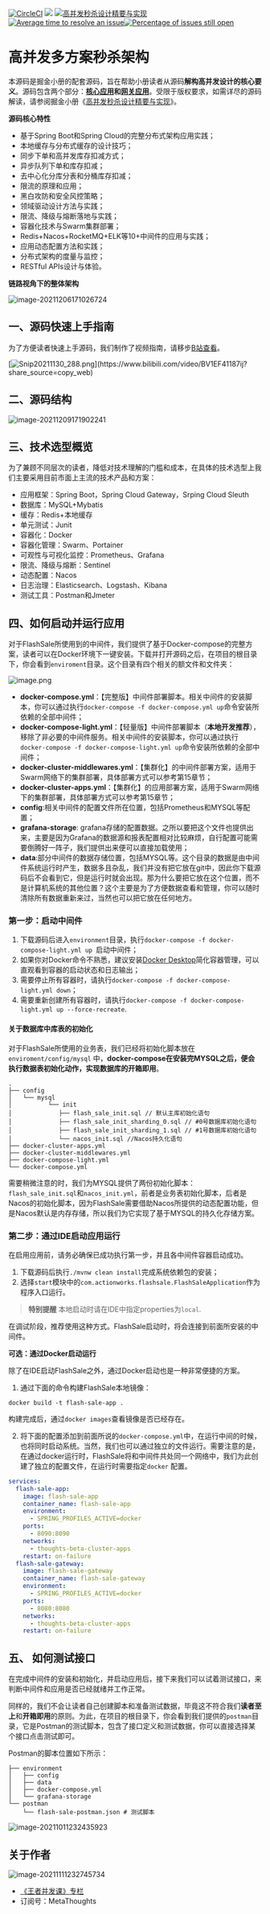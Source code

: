 [![CircleCI](https://circleci.com/gh/ThoughtsBeta/flash-sale/tree/master.svg?style=svg&circle-token=1d98eb40c37d2519d48180e9ed8d9db4e78ff358)](https://circleci.com/gh/ThoughtsBeta/flash-sale/tree/master) [![](https://img.shields.io/badge/JDK-java8-red.svg)]() [![](https://img.shields.io/badge/掘金小册-高并发秒杀的设计精要与实现-blue.svg "高并发秒杀设计精要与实现")](https://juejin.cn/book/7008372989179723787) [![Average time to resolve an issue](http://isitmaintained.com/badge/resolution/ThoughtsBeta/flash-sale.svg)](http://isitmaintained.com/project/ThoughtsBeta/flash-sale "Average time to resolve an issue")[![Percentage of issues still open](http://isitmaintained.com/badge/open/ThoughtsBeta/flash-sale.svg)](http://isitmaintained.com/project/ThoughtsBeta/flash-sale "Percentage of issues still open")

# 高并发多方案秒杀架构

本源码是掘金小册的配套源码，旨在帮助小册读者从源码**解构高并发设计的核心要义**。源码包含两个部分：**[核心应用](https://github.com/ThoughtsBeta/flash-sale)**和**[网关应用](https://github.com/ThoughtsBeta/flash-sale-gateway)**。受限于版权要求，如需详尽的源码解读，请参阅掘金小册《[高并发秒杀设计精要与实现](https://juejin.cn/book/7008372989179723787)》。

**源码核心特性**

* 基于Spring Boot和Spring Cloud的完整分布式架构应用实践；
* 本地缓存与分布式缓存的设计技巧；
* 同步下单和高并发库存扣减方式；
* 异步队列下单和库存扣减；
* 去中心化分库分表和分桶库存扣减；
* 限流的原理和应用；
* 黑白攻防和安全风控策略；
* 领域驱动设计方法与实践；
* 限流、降级与熔断落地与实践；
* 容器化技术与Swarm集群部署；
* Redis+Nacos+RocketMQ+ELK等10+中间件的应用与实践；
* 应用动态配置方法和实践；
* 分布式架构的度量与监控；
* RESTful APIs设计与体验。

**链路视角下的整体架构**

![image-20211206171026724](https://p3-juejin.byteimg.com/tos-cn-i-k3u1fbpfcp/7e32915193c74ce6aaf9ba42d3400487~tplv-k3u1fbpfcp-zoom-1.image)

## 一、源码快速上手指南

为了方便读者快速上手源码，我们制作了视频指南，请移步[B站查看](https://www.bilibili.com/video/BV1EF41187ij?share_source=copy_web)。

[![Snip20211130_288.png](https://p3-juejin.byteimg.com/tos-cn-i-k3u1fbpfcp/5fed62008afb44b49aaa420f514bda2c~tplv-k3u1fbpfcp-watermark.image?)](https://www.bilibili.com/video/BV1EF41187ij?share_source=copy_web)

## 二、源码结构

![image-20211209171902241](https://writting.oss-cn-beijing.aliyuncs.com/image-20211209171902241.png)

## 三、技术选型概览 

为了兼顾不同层次的读者，降低对技术理解的门槛和成本，在具体的技术选型上我们主要采用目前市面上主流的技术产品和方案：

* 应用框架：Spring Boot，Spring Cloud Gateway，Srping Cloud  Sleuth
* 数据库：MySQL+Mybatis
* 缓存：Redis+本地缓存
* 单元测试：Junit
* 容器化：Docker
* 容器化管理：Swarm、Portainer
* 可观性与可视化监控：Prometheus、Grafana
* 限流、降级与熔断：Sentinel
* 动态配置：Nacos
* 日志治理：Elasticsearch、Logstash、Kibana
* 测试工具：Postman和Jmeter

## 四、如何启动并运行应用

对于FlashSale所使用到的中间件，我们提供了基于Docker-compose的完整方案，读者可以在Docker环境下一键安装。下载并打开源码之后，在项目的根目录下，你会看到`enviroment`目录。这个目录有四个相关的额文件和文件夹：

![image.png](https://p9-juejin.byteimg.com/tos-cn-i-k3u1fbpfcp/05af4c0dfd6d487abdeea83a24f94e94~tplv-k3u1fbpfcp-watermark.image?)

* **docker-compose.yml**：【完整版】中间件部署脚本。相关中间件的安装脚本，你可以通过执行`docker-compose -f docker-compose.yml up`命令安装所依赖的全部中间件；
* **docker-compose-light.yml**：【轻量版】中间件部署脚本（**本地开发推荐**），移除了非必要的中间件服务。相关中间件的安装脚本，你可以通过执行`docker-compose -f docker-compose-light.yml up`命令安装所依赖的全部中间件；
* **docker-cluster-middlewares.yml**：【集群化】的中间件部署方案，适用于Swarm网络下的集群部署，具体部署方式可以参考第15章节；
* **docker-cluster-apps.yml**：【集群化】的应用部署方案，适用于Swarm网络下的集群部署，具体部署方式可以参考第15章节；
* **config**:相关中间件的配置文件所在位置，包括Prometheus和MYSQL等配置；
* **grafana-storage**: grafana存储的配置数据。之所以要把这个文件也提供出来，主要是因为Grafana的数据源和报表配置相对比较麻烦，自行配置可能需要倒腾好一阵子，我们提供出来便可以直接加载使用；
* **data**:部分中间件的数据存储位置，包括MYSQL等。这个目录的数据是由中间件系统运行时产生，数据多且杂乱，我们并没有把它放在git中，因此你下载源码后不会看到它，但是运行时就会出现。那为什么要把它放在这个位置，而不是计算机系统的其他位置？这个主要是为了方便数据查看和管理，你可以随时清除所有数据重新来过，当然也可以把它放在任何地方。

### 第一步：启动中间件

1. 下载源码后进入`environment`目录，执行`docker-compose -f docker-compose-light.yml up `启动中间件；
2. 如果你对Docker命令不熟悉，建议安装[Docker Desktop](https://www.docker.com/products/docker-desktop)简化容器管理，可以直观看到容器的启动状态和日志输出；
3. 需要停止所有容器时，请执行`docker-compose -f docker-compose-light.yml down`；
4. 需要重新创建所有容器时，请执行`docker-compose -f docker-compose-light.yml up --force-recreate`.

#### 关于数据库中库表的初始化

对于FlashSale所使用的业务表，我们已经将初始化脚本放在`enviroment/config/mysql`  中，**docker-compose在安装完MYSQL之后，便会执行数据表初始化动作，实现数据库的开箱即用**。

```
.
├── config
│   └── mysql
│   	   └── init
│   	      ├── flash_sale_init.sql // 默认主库初始化语句
│   	      ├── flash_sale_init_sharding_0.sql // #0号数据库初始化语句
│   	      ├── flash_sale_init_sharding_1.sql // #1号数据库初始化语句
│   	      └── nacos_init.sql //Nacos持久化语句
├── docker-cluster-apps.yml
├── docker-cluster-middlewares.yml
├── docker-compose-light.yml
└── docker-compose.yml
```


需要稍微注意的时，我们为MYSQL提供了两份初始化脚本：`flash_sale_init.sql`和`nacos_init.yml`，前者是业务表初始化脚本，后者是Nacos的初始化脚本，因为FlashSale需要借助Nacos所提供的动态配置功能，但是Nacos默认是内存存储，所以我们为它实现了基于MYSQL的持久化存储方案。

### 第二步：通过IDE启动应用运行

在启用应用前，请务必确保已成功执行第一步，并且各中间件容器启动成功。

1. 下载源码后执行`./mvnw clean install`完成系统依赖包的安装；
2. 选择`start`模块中的`com.actionworks.flashsale.FlashSaleApplication`作为程序入口运行。
>**特别提醒**
>本地启动时请在IDE中指定properties为`local`.

在调试阶段，推荐使用这种方式。FlashSale启动时，将会连接到前面所安装的中间件。


**可选：通过Docker启动运行**

除了在IDE启动FlashSale之外，通过Docker启动也是一种非常便捷的方案。

1. 通过下面的命令构建FlashSale本地镜像：

```shell
docker build -t flash-sale-app . 
```

构建完成后，通过`docker images`查看镜像是否已经存在。

2. 将下面的配置添加到前面所说的`docker-compose.yml`中，在运行中间的时候，也将同时启动系统。当然，我们也可以通过独立的文件运行。需要注意的是，在通过docker运行时，FlashSale将和中间件共处同一个网络中，我们为此创建了独立的配置文件，在运行时需要指定`docker` 配置。

```yml
services:
  flash-sale-app:
    image: flash-sale-app
    container_name: flash-sale-app
    environment:
      - SPRING_PROFILES_ACTIVE=docker
    ports:
      - 8090:8090
    networks:
      - thoughts-beta-cluster-apps
    restart: on-failure
  flash-sale-gateway:
    image: flash-sale-gateway
    container_name: flash-sale-gateway
    environment:
      - SPRING_PROFILES_ACTIVE=docker
    ports:
      - 8080:8080
    networks:
      - thoughts-beta-cluster-apps
    restart: on-failure
```

## 五、 如何测试接口

在完成中间件的安装和初始化，并启动应用后，接下来我们可以试着测试接口，来判断中间件和应用是否已经就绪并工作正常。

同样的，我们不会让读者自己创建脚本和准备测试数据，毕竟这不符合我们**读者至上**和**开箱即用**的原则。为此，在项目的根目录下，你会看到我们提供的`postman`目录，它是Postman的测试脚本，包含了接口定义和测试数据，你可以直接选择某个接口点击测试即可。

Postman的脚本位置如下所示：

```shell
├── environment
│   ├── config
│   ├── data
│   ├── docker-compose.yml
│   └── grafana-storage
└── postman
    └── flash-sale-postman.json # 测试脚本
```

![image-20211011232435923](https://p3-juejin.byteimg.com/tos-cn-i-k3u1fbpfcp/6ae8034b52214884b446ca224a6774d2~tplv-k3u1fbpfcp-zoom-1.image)


## 关于作者

![image-20211111232745734](https://p3-juejin.byteimg.com/tos-cn-i-k3u1fbpfcp/87887f3c60044ce1b91e43108ca6ab32~tplv-k3u1fbpfcp-zoom-1.image)

* [《王者并发课》专栏](https://juejin.cn/column/6963590682602635294)
* 订阅号：MetaThoughts



